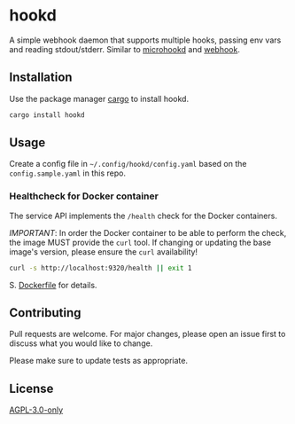 # hookd

A simple webhook daemon that supports multiple hooks, passing env vars and
reading stdout/stderr. Similar to
[microhookd](https://github.com/the-maldridge/microhookd) and
[webhook](https://github.com/adnanh/webhook).

## Installation

Use the package manager [cargo](https://doc.rust-lang.org/cargo/) to install hookd.

```bash
cargo install hookd
```

## Usage

Create a config file in `~/.config/hookd/config.yaml` based on the `config.sample.yaml` in this repo.

### Healthcheck for Docker container
The service API implements the `/health` check for the Docker containers.

*IMPORTANT*: In order the Docker container to be able to perform the check, the image MUST provide the `curl` tool. If changing or updating the base image's version, please ensure the `curl` availability!

````BASH
curl -s http://localhost:9320/health || exit 1
````

S. [Dockerfile](./Dockerfile) for details.

## Contributing
Pull requests are welcome. For major changes, please open an issue first to discuss what you would like to change.

Please make sure to update tests as appropriate.

## License
[AGPL-3.0-only](https://choosealicense.com/licenses/agpl-3.0/)
